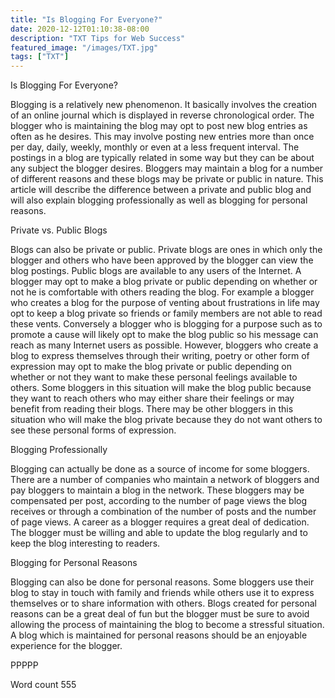 ```yaml
---
title: "Is Blogging For Everyone?"
date: 2020-12-12T01:10:38-08:00
description: "TXT Tips for Web Success"
featured_image: "/images/TXT.jpg"
tags: ["TXT"]
---
```


Is Blogging For Everyone? 

Blogging is a relatively new phenomenon. It basically involves the creation of an online journal which is displayed in reverse chronological order. The blogger who is maintaining the blog may opt to post new blog entries as often as he desires. This may involve posting new entries more than once per day, daily, weekly, monthly or even at a less frequent interval. The postings in a blog are typically related in some way but they can be about any subject the blogger desires. Bloggers may maintain a blog for a number of different reasons and these blogs may be private or public in nature. This article will describe the difference between a private and public blog and will also explain blogging professionally as well as blogging for personal reasons. 

Private vs. Public Blogs

Blogs can also be private or public. Private blogs are ones in which only the blogger and others who have been approved by the blogger can view the blog postings. Public blogs are available to any users of the Internet. A blogger may opt to make a blog private or public depending on whether or not he is comfortable with others reading the blog. For example a blogger who creates a blog for the purpose of venting about frustrations in life may opt to keep a blog private so friends or family members are not able to read these vents. Conversely a blogger who is blogging for a purpose such as to promote a cause will likely opt to make the blog public so his message can reach as many Internet users as possible. However, bloggers who create a blog to express themselves through their writing, poetry or other form of expression may opt to make the blog private or public depending on whether or not they want to make these personal feelings available to others. Some bloggers in this situation will make the blog public because they want to reach others who may either share their feelings or may benefit from reading their blogs. There may be other bloggers in this situation who will make the blog private because they do not want others to see these personal forms of expression. 

Blogging Professionally

Blogging can actually be done as a source of income for some bloggers. There are a number of companies who maintain a network of bloggers and pay bloggers to maintain a blog in the network. These bloggers may be compensated per post, according to the number of page views the blog receives or through a combination of the number of posts and the number of page views. A career as a blogger requires a great deal of dedication. The blogger must be willing and able to update the blog regularly and to keep the blog interesting to readers. 

Blogging for Personal Reasons

Blogging can also be done for personal reasons. Some bloggers use their blog to stay in touch with family and friends while others use it to express themselves or to share information with others. Blogs created for personal reasons can be a great deal of fun but the blogger must be sure to avoid allowing the process of maintaining the blog to become a stressful situation. A blog which is maintained for personal reasons should be an enjoyable experience for the blogger. 

PPPPP

Word count 555

